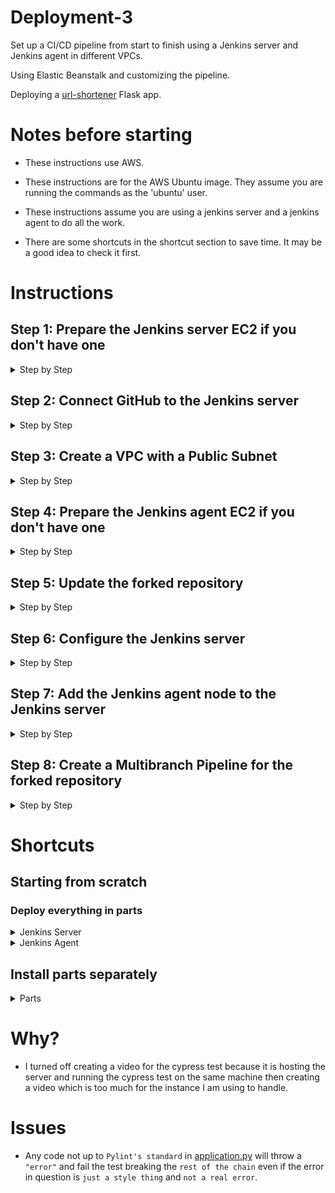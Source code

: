 # Deployment-3
Set up a CI/CD pipeline from start to finish using a Jenkins server and Jenkins agent in different VPCs.

Using Elastic Beanstalk and customizing the pipeline. 

Deploying a [url-shortener](https://github.com/RichardDeodutt/kuralabs_deployment_3) Flask app.

# Notes before starting

- These instructions use AWS. 

- These instructions are for the AWS Ubuntu image. They assume you are running the commands as the 'ubuntu' user. 

- These instructions assume you are using a jenkins server and a jenkins agent to do all the work. 

- There are some shortcuts in the shortcut section to save time. It may be a good idea to check it first. 

# Instructions

## Step 1: Prepare the Jenkins server EC2 if you don't have one

<details>

<summary>Step by Step</summary>

- Create/Launch an EC2 using the AWS Console in your region of choice, `Asia Pacific (Tokyo) or ap-northeast-1` in my case. 

- Set the `Name and tags` `Name` to anything you want, `Application and OS Images (Amazon Machine Image)` to Ubuntu 64-bit (x86), `Instance type` to t2.micro. 

- Set the `Key pair(login)` to any keypair you have access to or create one. `Network Settings` set the security group to one with ports 80 and 22 open or create one with those ports open. For `Network` use the default VPC and network settings. Launch with `default settings` for the rest is fine. 

- `SSH or connect` to the ec2 when it is running. 

    Example below: 

    ```
    ssh -i ~/.ssh/keyfile.pem root@18.179.26.45
    ```
    <details>

    <summary>Single Commands</summary>

    - `Download` the `jenkins keyring` for the package repository source list. 

        Example below: 

        ```
        wget -q -O - https://pkg.jenkins.io/debian-stable/jenkins.io.key | sudo gpg --batch --yes --dearmor -o /usr/share/keyrings/jenkins.gpg
        ```

    - `Install` the `jenkins keyring` to the package repository source list. 

        Example below: 

        ```
        sudo sh -c 'echo deb [signed-by=/usr/share/keyrings/jenkins.gpg] http://pkg.jenkins.io/debian-stable binary/ > /etc/apt/sources.list.d/jenkins.list'
        ```

    - `Update` the package repository source list. 

        Example below: 

        ```
        sudo apt update
        ```

    - `Install` the `apt` packages `default-jre`. 

        Example below: 

        ```
        sudo apt install -y default-jre
        ```

    - `Install` the `apt` packages `jenkins`. 

        Example below: 

        ```
        sudo apt install -y jenkins
        ```

    - `Install` the `apt` packages `nginx`. 

        Example below: 

        ```
        sudo apt install -y nginx
        ```

    - `Install` the `apt` packages `curl`. 

        Example below: 

        ```
        sudo apt install -y curl
        ```

    - `Edit` /etc/nginx/sites-enabled/default to look like the following or `Download` and `Set` the nginx configuration. 

        <details>

        <summary>Config</summary>

        - `/etc/nginx/sites-enabled/default` file. 

            Example below: 

            ```
            sudo nano /etc/nginx/sites-enabled/default
            ```

            ```
            server {
                    listen 80;

                    root /var/www/html;

                    index index.html index.htm index.nginx-debian.html;

                    server_name _;

                    location / {
                            proxy_pass http://127.0.0.1:8080;
                            proxy_set_header Host $host;
                            proxy_set_header x-Forward-For $proxy_add_x_forwarded_for;
                    }
            }
            ```

        </details>

        <details>

        <summary>Download and Set</summary>

        - `/etc/nginx/sites-enabled/default` file. 

            Example below: 

            ```
            sudo curl -s "https://raw.githubusercontent.com/RichardDeodutt/Deployment-3/main/Configs/server-nginx-default" | sudo tee /etc/nginx/sites-enabled/default > /dev/null 2>&1
            ```

        </details>

    - `Restart` nginx

        Example below: 

        ```
        sudo systemctl restart nginx
        ```

    - `Get` the secret password and save it for future use. 

        Example below: 

        ```
        sudo cat /var/lib/jenkins/secrets/initialAdminPassword
        ```

    </details>

    <details>

    <summary>One Liner</summary>

    - `One Liner` to do do everything above at once. 

        Example below: 

        ```
        wget -q -O - https://pkg.jenkins.io/debian-stable/jenkins.io.key | sudo gpg --batch --yes --dearmor -o /usr/share/keyrings/jenkins.gpg && sudo sh -c 'echo deb [signed-by=/usr/share/keyrings/jenkins.gpg] http://pkg.jenkins.io/debian-stable binary/ > /etc/apt/sources.list.d/jenkins.list' && sudo apt update && sudo apt install -y default-jre && sudo apt install -y jenkins && sudo apt install -y nginx && sudo apt install -y curl && sudo curl -s "https://raw.githubusercontent.com/RichardDeodutt/Deployment-3/main/Configs/server-nginx-default" | sudo tee /etc/nginx/sites-enabled/default > /dev/null 2>&1 && sudo systemctl restart nginx && sudo cat /var/lib/jenkins/secrets/initialAdminPassword
        ```

    </details>

</details>

## Step 2: Connect GitHub to the Jenkins server

<details>

<summary>Step by Step</summary>

- Create/Generate a [personal access token in GitHub](https://github.com/settings/tokens) for the Jenkins server and webhook if you don't have one. I added all the `repo`, `admin:repo_hook` and `notifications` permissions. When done save the token for future use. 

- Fork the [deployment repository](https://github.com/kura-labs-org/kuralabs_deployment_3) and using this forked repository connect it to the Jenkins server webhook in the settings of the newly forked repository. 

- Connect the webhook by configuring the setting as the following. 

    <details>

    <summary>Settings</summary>

    - The `Payload URL` to your Jenkins server webhook. 

        Example `Payload URL`
        ```
        http://35.77.201.219/github-webhook/
        ```
    
    - The `Content type` to application/json. 
    
    - The `Which events would you like to trigger this webhook?` to 'Send me everything.'. 
    
    - The `Active` checkbox to checked. 

    </details>
    
- Then when everything is set click `Add webhook` to connect the forked repository to the Jenkins server webhook. 

</details>

## Step 3: Create a VPC with a Public Subnet

<details>

<summary>Step by Step</summary>

- Navigate to the `VPC` section on the AWS services list from the AWS Console and click `Create VPC`. 

- Under `Resources to create` select VPC only and under `Name tag - optional` enter a name for the VPC to recognize it easier. 

- Under `IPv4 CIDR block` leave it at IPv4 CIDR manual input and under `IPv4 CIDR` enter a cider such as `172.25.0.0/16`. 

- Everything else should be default so click `Create VPC`. 

- Once the VPC is created click on `Subnets` to go to the subnets section then click `Create subnet` and under `VPC ID` select the VPC you just created. 

- Under `Subnet name` enter a name for the subnet to recognize it easier. Under `Availability Zone` select any of them as it does not matter for now. For `IPv4 CIDR block` enter a cidr block such as `172.25.0.0/18`. 

- Everything else should be default so click `Create subnet` to create the subnet. 

- The route table should have automatically been created and we don't need to touch it so leave it alone. 

- Once the subnet is created click on `Internet gateways` to go to the Internet gateways section then if a internet gateway is not already attached to your created VPC then click `Create internet gateway`.

- Under `Name tag` enter a name for the internet gateway to recognize it easier. Once done click `Create internet gateway`. Once created attach it to your VPC to give your VPC internet. 

</details>


## Step 4: Prepare the Jenkins agent EC2 if you don't have one

<details>

<summary>Step by Step</summary>

- Create/Launch an EC2 using the AWS Console in your region of choice, `Asia Pacific (Tokyo) or ap-northeast-1` in my case. 

- Set the `Name and tags` `Name` to anything you want, `Application and OS Images (Amazon Machine Image)` to Ubuntu 64-bit (x86), `Instance type` to t2.micro. 

- Set the `Key pair(login)` to any keypair you have access to or create one. For `Network` use a different VPC than the default VPC and a public subnet and make sure `Auto-assign public IP` is enabled. `Network Settings` set the security group to one with ports 80 and 22 open or create one with those ports open. Launch with `default settings` for the rest is fine. 

- `SSH or connect` to the ec2 when it is running. 

    Example below: 

    ```
    ssh -i ~/.ssh/keyfile.pem root@18.180.26.45
    ```

    <details>

    <summary>Single Commands</summary>

    - `Update` the package repository source list. 

        Example below: 

        ```
        sudo apt update
        ```

    - `Install` the `apt` packages `default-jre`. 

        Example below: 

        ```
        sudo apt install -y default-jre
        ```

    - `Install` the `apt` packages `python3-pip`. 

        Example below: 

        ```
        sudo apt install -y python3-pip
        ```

    - `Install` the `apt` packages `python3.10-venv`. 

        Example below: 

        ```
        sudo apt install -y python3.10-venv
        ```

    - `Install` the `apt` packages `nginx`. 

        Example below: 

        ```
        sudo apt install -y nginx

    - `Edit` /etc/nginx/sites-enabled/default to look like the following or `Download` and `Set` the nginx configuration. 

        <details>

        <summary>Config</summary>

        - `/etc/nginx/sites-enabled/default` file. 

            Example below: 

            ```
            sudo nano /etc/nginx/sites-enabled/default
            ```

            ```
            server {
                    listen 80;

                    root /var/www/html;

                    index index.html index.htm index.nginx-debian.html;

                    server_name _;

                    location / {
                            proxy_pass http://127.0.0.1:8000;
                            proxy_set_header Host $host;
                            proxy_set_header x-Forward-For $proxy_add_x_forwarded_for;
                    }
            }
            ```

        </details>

        <details>

        <summary>Download and Set</summary>

        - `/etc/nginx/sites-enabled/default` file. 

            Example below: 

            ```
            sudo curl -s "https://raw.githubusercontent.com/RichardDeodutt/Deployment-3/main/Configs/agent-nginx-default" | sudo tee /etc/nginx/sites-enabled/default > /dev/null 2>&1
            ```

        </details>

    - `Restart` nginx

        Example below: 

        ```
        sudo systemctl restart nginx
        ```

    </details>

    <details>

    <summary>One Liner</summary>

    - `One Liner` to do do everything above at once. 

        Example below: 

        ```
        sudo apt update && sudo apt install -y default-jre && sudo apt install -y python3-pip && sudo apt install -y python3.10-venv && sudo apt install -y nginx && sudo curl -s https://raw.githubusercontent.com/RichardDeodutt/Deployment-3/main/Configs/agent-nginx-default | sudo tee /etc/nginx/sites-enabled/default > /dev/null 2>&1
        ```

    </details>

</details>

## Step 5: Update the forked repository

<details>

<summary>Step by Step</summary>

- This is to update the forked [deployment repository](https://github.com/RichardDeodutt/kuralabs_deployment_3) using [this repository](https://github.com/RichardDeodutt/Deployment-3). 

    <details>

    <summary>Step by Step</summary>

    - `Clone or download` [this repository](https://github.com/RichardDeodutt/Deployment-3) to get the files locally on your computer. 

        Example below: 

        ```
        git clone git@github.com:RichardDeodutt/Deployment-3.git
        ```

    - `Clone your forked repository` in my case that would be https://github.com/RichardDeodutt/kuralabs_deployment_3 if you have not already done so to have it locally on your computer. 

        Example below: 

        ```
        git clone git@github.com:RichardDeodutt/kuralabs_deployment_3.git
        ```

    - `Everything` in the folder [Modified-Application-Files](https://github.com/RichardDeodutt/Deployment-3/tree/main/Modified-Application-Files) should be `copied over` to the `root` of your forked repository. In my case that would be https://github.com/RichardDeodutt/kuralabs_deployment_3 and it should replace and overwrite the existing files there. 

        Example below: 

        ```
        cp -a Deployment-3/Modified-Application-Files/* kuralabs_deployment_3/
        ```

    - You may want to edit the [Jenkinsfile](https://github.com/RichardDeodutt/Deployment-3/blob/main/Modified-Application-Files/Jenkinsfile) on your forked repository to have the `Deploy` stage use the region of your choice in my case I selected ap-northeast-1.

    - Once these changes are made and the newly forked repository is `patched` `commit` and `push` these changes to make sure they are on your `online GitHub repository` as in the website. 

        Example below: 

        ```
        git add .
        ```

        ```
        git commit -m "Update"
        ```

        ```
        git push
        ```

    </details>

    <details>

    <summary>One Liner</summary>

    - `One Liner` to do do everything above at once. 

        Example below: 

        ```
        git clone git@github.com:RichardDeodutt/Deployment-3.git ; git clone git@github.com:RichardDeodutt/kuralabs_deployment_3.git ; cp -a Deployment-3/Modified-Application-Files/* kuralabs_deployment_3/ && cd kuralabs_deployment_3 && git add . && git commit -m "Update" && git push && cd ..
        ```

    </details>

</details>

## Step 6: Configure the Jenkins server

<details>

<summary>Step by Step</summary>

- Navigate to the Jenkins page using the url in a browser. 

    Example URL
    ```
    http://35.77.201.219/
    ```

- Enter the `secret password or initial admin password` you saved earlier or get it again and enter it then click Continue. 

    Example below: 

    ```
    sudo cat /var/lib/jenkins/secrets/initialAdminPassword
    ```

- For the `Customize Jenkins page` just click Install suggested plugins and wait for it to install the plugins `which may take some time`. 

- Once that is done you will have a `Create First Admin User` page so fill out that page and save the information for future logins then click Save and Continue. 

- After that is a `Instance Configuration` page where the default `Jenkins URL` should be correct already is similar to `http://35.77.201.219/` so click Save and Finish. 

- The next page is the `Jenkins is ready!` page where you just click Start using Jenkins to finish configuring the Jenkins server and go to the home page. 

</details>

## Step 7: Add the Jenkins agent node to the Jenkins server

<details>

<summary>Step by Step</summary>

- In the Jenkins server homepage click `Build Executor Status` to go to the Manage nodes and clouds page of the Jenkins server then when it loads the page click `+ New Node` on the next page when it loads under `Node name` enter a name for the node to recognize it easier. Under `Type` select `Permanent Agent` and click `Create`. 

- When the `Node` configuration options load enter the following. 

    <details>

    <summary>Settings</summary>

    - Under `Name` enter a name for the Agent in my case I used Jenkins-Agent if it's not there already. Under `Description` enter a description for the Agent. 

    - Under `Remote root directory` enter the following. Which is the working directory for the Jenkins agent. 

        Example below: 

        ```
        /home/ubuntu/agent
        ```

    - Under `Labels` enter the following. 

        Example below: 

        ```
        linux ubuntu ec2
        ```

    - Under `Usage` select Only build jobs with label expressions matching this node. Under `Launch method` select Launch agents via SSH. Under `Host` enter the public IP of the Jenkins agent instance. 

    - Under `Credentials` where it says `- none -` under it is `+ Add` click it to open the dropdown menu and select the `Jenkins` option. When the popup loads under `Kind` select SSH Username with private key then when it loads under `Username` enter ubuntu then under `Private Key` select `Enter directly` and then click `Add`. In the textarea that appears copy and paste the contents of your `AWS SSH pem keyfile` to get it you can just `cat` the file and copy it from the terminal. Once the key is entered click Add to save it. If you don't have a keyfile you can create one in the AWS Console and download it then do this step. 

        Example below: 

        ```
        cat ~/.ssh/keyfile.pem
        ```

    - Under `EC2 Key Pair's Private Key` where it says `- none -` click it to open the dropdown menu and select the `EC2 Key Pair's Private Key` you just added. 

    - Under `Host Key Verification Strategy` select Non verifying Verification Strategy from the dropdown menu. Under `Availability` select Keep this agent online as much as possible. 

- Once the done click `Save`. 

</details>

## Step 8: Create a Multibranch Pipeline for the forked repository

<details>

<summary>Step by Step</summary>

- In the Jenkins server homepage click `New Item` to create a new pipeline then when it loads the page enter a `item name` in my case I named it `Deployment-3` and then select `Multibranch Pipeline` clicking `OK` once done. 

- On the Configuration page for the new pipeline enter the following settings. 

    <details>

    <summary>Settings</summary>

    - On `Branch Sources` click `Add source` and select `GitHub`. On the new `GitHub section` under `Credentials` click `+ Add` and select `Jenkins`. When the popup loads under `Username` enter your exact GitHub username then under `Password` enter your exact [personal access token in GitHub](https://github.com/settings/tokens) you created and saved earlier then click `Add` to add your GitHub credentials to this Jenkins server. 
    
    - Under `Credentials` where it says `- none -` click it to open the dropdown menu and select the GitHub credentials you just added. 
    
    - Where it says `Repository HTTPS URL` under it enter your forked repository URL in my case it would be https://github.com/RichardDeodutt/kuralabs_deployment_3 then click `Validate`. It should say it's ok. 

        Example below: 

        ```
        Credentials ok. Connected to https://github.com/RichardDeodutt/kuralabs_deployment_3.
        ```
    
    - This `may not be needed` but if you created `more branches` in your fork but want to work with one you can scroll down until you see `Property strategy`. Above that should be a `Add` button, click that and select `Filter by name (with wildcards)`. Under Include enter `main` and use wildcards or * to select and exclude unwated branches in my case I had a `original` branch so under `Exclude` I entered `o*` to exclude it. 

    </details>

- Once the pipeline is configured click `Apply` and `Save`. 

</details>

# Shortcuts

## Starting from scratch

### Deploy everything in parts

<details>

<summary>Jenkins Server</summary>

- Jenkins Server Part

    - You can use my [jenkins deployment script](https://github.com/RichardDeodutt/Deployment-3/blob/main/Deployment-Scripts/jenkinsdeployment.sh) during EC2 creation by copying and pasting it in the userdata field to automate installing Jenkins and the status check after a deployment. This will be the Jenkins server that controls the agents. 

    - If the EC2 is created already you can run the commands below to run my [jenkins deployment script](https://github.com/RichardDeodutt/Deployment-3/blob/main/Deployment-Scripts/jenkinsdeployment.sh). 

        - If this is the first time deploying, run the command below. 
            ```
            cd && curl -s -O https://raw.githubusercontent.com/RichardDeodutt/Deployment-3/main/Deployment-Scripts/jenkinsdeployment.sh && sudo chmod +x jenkinsdeployment.sh && sudo ./jenkinsdeployment.sh
            ```

        - If you want to redo the deployment, run the commmand below **but it will delete the 'Deployment-3' directory if it was created from a previous deployment.** 

            ```
            cd && sudo rm -r Deployment-3 ; curl -s -O https://raw.githubusercontent.com/RichardDeodutt/Deployment-3/main/Deployment-Scripts/jenkinsdeployment.sh && sudo chmod +x jenkinsdeployment.sh && sudo ./jenkinsdeployment.sh
            ```

</details>

<details>

<summary>Jenkins Agent</summary>

- Jenkins Agent Part

    - You can use my [agent deployment script](https://github.com/RichardDeodutt/Deployment-3/blob/main/Deployment-Scripts/agentdeployment.sh) during EC2 creation by copying and pasting it in the userdata field to automate installing the agent dependencies and the status check after a deployment. This will be the Jenkins agent that the Jenkins server controls. 

    - If the EC2 is created already you can run the commands below to run my [agent deployment script](https://github.com/RichardDeodutt/Deployment-3/blob/main/Deployment-Scripts/agentdeployment.sh). 

        - If this is the first time deploying, run the command below. 
            ```
            cd && curl -s -O https://raw.githubusercontent.com/RichardDeodutt/Deployment-3/main/Deployment-Scripts/agentdeployment.sh && sudo chmod +x agentdeployment.sh && sudo ./agentdeployment.sh
            ```

        - If you want to redo the deployment, run the commmand below **but it will delete the 'Deployment-3' directory if it was created from a previous deployment.** 

            ```
            cd && sudo rm -r Deployment-3 ; curl -s -O https://raw.githubusercontent.com/RichardDeodutt/Deployment-3/main/Deployment-Scripts/agentdeployment.sh && sudo chmod +x agentdeployment.sh && sudo ./agentdeployment.sh
            ```

</details>

## Install parts separately

<details>

<summary>Parts</summary>

- If you just want to install a specific part run the corresponding script below. 

    <details>

    <summary>Install Jenkins</summary>

    - To install Jenkins. 

        ```
        cd && curl -s -O https://raw.githubusercontent.com/RichardDeodutt/Deployment-3/main/Scripts/installjenkins.sh && sudo chmod +x installjenkins.sh && curl -s -O https://raw.githubusercontent.com/RichardDeodutt/Deployment-3/main/Scripts/libstandard.sh && sudo chmod +x libstandard.sh && sudo ./installjenkins.sh
        ```

    </details>

    <details>

    <summary>Install Jenkins Agent</summary>

    - To install the Jenkins agent dependencies. 

        ```
        cd && curl -s -O https://raw.githubusercontent.com/RichardDeodutt/Deployment-3/main/Scripts/installagent.sh && sudo chmod +x installagent.sh && curl -s -O https://raw.githubusercontent.com/RichardDeodutt/Deployment-3/main/Scripts/libstandard.sh && sudo chmod +x libstandard.sh && sudo ./installagent.sh
        ```

    </details>

    <details>

    <summary>Install Cypress Dependencies</summary>

    - To install Cypress dependencies. 

        ```
        cd && curl -s -O https://raw.githubusercontent.com/RichardDeodutt/Deployment-3/main/Scripts/installcydepends.sh && sudo chmod +x installcydepends.sh && curl -s -O https://raw.githubusercontent.com/RichardDeodutt/Deployment-3/main/Scripts/libstandard.sh && sudo chmod +x libstandard.sh && sudo ./installcydepends.sh
        ```

    </details>

    <details>

    <summary>Check Deployment Status</summary>

    - To check the status after a deployment. 

        ```
        cd && curl -s -O https://raw.githubusercontent.com/RichardDeodutt/Deployment-3/main/Scripts/statuscheck.sh && sudo chmod +x statuscheck.sh && curl -s -O https://raw.githubusercontent.com/RichardDeodutt/Deployment-3/main/Scripts/libstandard.sh && sudo chmod +x libstandard.sh && sudo ./statuscheck.sh
        ```

    </details>

    <details>

    <summary>Install The Flask App</summary>

    - To install the flask app. 

        ```
        cd && sudo rm -r venv ; curl -s -O https://raw.githubusercontent.com/RichardDeodutt/kuralabs_deployment_3/main/appdeployment.sh && sudo chmod +x appdeployment.sh && sudo ./appdeployment.sh
        ```

    </details>

</details>

# Why?

- I turned off creating a video for the cypress test because it is hosting the server and running the cypress test on the same machine then creating a video which is too much for the instance I am using to handle. 

# Issues

- Any code not up to `Pylint's standard` in [application.py](https://github.com/RichardDeodutt/Deployment-3/blob/main/Modified-Application-Files/application.py) will throw a `"error"` and fail the test breaking the `rest of the chain` even if the error in question is `just a style thing` and `not a real error`. 